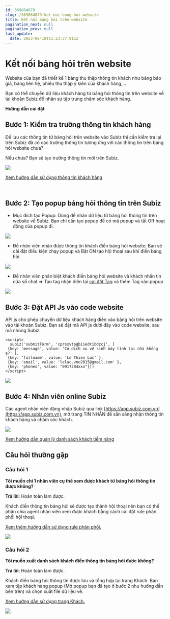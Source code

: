 ```yaml
---
id: 369864879
slug: /369864879-ket-noi-bang-hoi-website
title: Kết nối bảng hỏi trên website
pagination_next: null
pagination_prev: null
last_update:
  date: 2023-08-18T11:23:37.911Z
---
```


# Kết nối bảng hỏi trên website




Website của bạn đã thiết kế 1 bảng thu thập thông tin khách như bảng báo giá, bảng liên hệ, phiếu thu thập ý kiến của khách hàng,...

Bạn có thể chuyển dữ liệu khách hàng từ bảng hỏi thông tin trên website về tài khoản Subiz để nhân sự tập trung chăm sóc khách hàng.



**Hướng dẫn cài đặt**
## Bước 1: Kiểm tra trường thông tin khách hàng


Để lưu các thông tin từ bảng hỏi trên website vào Subiz thì cần kiểm tra lại trên Subiz đã có các trường thông tin tương ứng với các thông tin trên bảng hỏi website chưa?



Nếu chưa? Bạn sẽ tạo trường thông tin mới trên Subiz.




![](https://vcdn.subiz-cdn.com/file/firtciqgkxjafnbkcbjk_acpxkgumifuoofoosble)




[Xem hướng dẫn sử dụng thông tin khách hàng](https://subiz.com.vn/docs/777741175-thong-tin-khach-hang)

 
## Bước 2: Tạo popup bảng hỏi thông tin trên Subiz


- Mục đích tạo Popup: Dùng để nhận dữ liệu từ bảng hỏi thông tin trên website về Subiz. Bạn chỉ cần tạo popup để có mã popup và tắt Off hoạt động của popup đi.


![](https://vcdn.subiz-cdn.com/file/firtciqgpkoorwumplam_acpxkgumifuoofoosble)




- Để nhân viên nhận được thông tin khách điền bảng hỏi website: Bạn sẽ cài đặt điều kiện chạy popup và Bật ON tạo hội thoại sau khi điền bảng hỏi


![](https://vcdn.subiz-cdn.com/file/firtciqgtctdyiiafveb_acpxkgumifuoofoosble)




- Để nhân viên phân biệt khách điền bảng hỏi website và khách nhắn tin cửa sổ chat => Tạo tag nhận diện tại [cài đặt Tag](https://beta.subiz.com.vn/settings/tags) và thêm Tag vào popup


![](https://vcdn.subiz-cdn.com/file/firtciqgwjkpzwikbnkt_acpxkgumifuoofoosble)



## Bước 3: Đặt API Js vào code website


API js cho phép chuyển dữ liệu khách hàng điền vào bảng hỏi trên website vào tài khoản Subiz. Bạn sẽ đặt mã API js dưới đây vào code website, sau mã nhúng Subiz.
```
<script>
  subiz('submitForm', 'cprsxvtpgbiiedribdzcj', [
 {key: 'message', value: 'Có dịch vụ vệ sinh máy tính tại nhà không ạ?' },
 {key: 'fullname', value: 'Le Thien Luc' },
 {key: 'email', value: 'leluc.vnu2015@gmail.com' },
 {key: 'phones', value: "0917284xxx"}])
</script>

```



![](https://vcdn.subiz-cdn.com/file/firtciqgznupmyzrohki_acpxkgumifuoofoosble)

## Bước 4: Nhân viên online Subiz 


Các agent nhân viên đăng nhập Subiz qua link [https://app.subiz.com.vn](https://app.subiz.com.vn), mở trang TIN NHẮN để sẵn sàng nhận thông tin khách hàng và chăm sóc khách.




![](https://vcdn.subiz-cdn.com/file/firtciqhcnyzqsxgglwf_acpxkgumifuoofoosble)




[Xem hướng dẫn quản lý danh sách khách tiềm năng](https://subiz.com.vn/docs/1221805713-khach-tiem-nang)


## Câu hỏi thường gặp

### Câu hỏi 1


**Tôi muốn chỉ 1 nhân viên cụ thể xem được khách từ bảng hỏi thông tin được không?**

**Trả lời**: Hoàn toàn làm được.

Khách điền thông tin bảng hỏi sẽ được tạo thành hội thoại nên bạn có thể phân chia agent nhân viên xem được khách bằng cách cài đặt rule phân phối hội thoại.

[Xem thêm hướng dẫn sử dụng rule phân phối.](https://subiz.com.vn/docs/972963943-rule-phan-phoi-hoi-thoai)




![](https://vcdn.subiz-cdn.com/file/firtciqhgenxumofbllg_acpxkgumifuoofoosble)



### Câu hỏi 2


**Tôi muốn xuất danh sách khách điền thông tin bảng hỏi được không?**

**Trả lời**: Hoàn toàn làm được.

Khách điền bảng hỏi thông tin được lưu và tổng hợp tại trang Khách. Bạn xem tệp khách hàng popup (Mở popup bạn đã tạo ở bước 2 như hướng dẫn bên trên) và chọn xuất file dữ liệu về. 

[Xem hướng dẫn sử dụng trang Khách.](https://subiz.com.vn/docs/1221805713-khach-tiem-nang)




![](https://vcdn.subiz-cdn.com/file/firtciqhjycmyazkunzb_acpxkgumifuoofoosble)